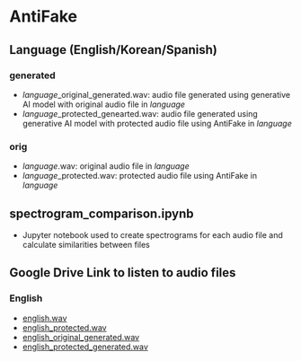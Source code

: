 # AntiFake
## Language (English/Korean/Spanish)
### generated
- *language*_original_generated.wav: audio file generated using generative AI model with original audio file in *language*
- *language*_protected_genearted.wav: audio file generated using generative AI model with protected audio file using AntiFake in *language*

### orig
- *language*.wav: original audio file in *language*
- *language*_protected.wav: protected audio file using AntiFake in *language*
  
## spectrogram_comparison.ipynb
- Jupyter notebook used to create spectrograms for each audio file and calculate similarities between files

## Google Drive Link to listen to audio files 
### English
- [english.wav](https://drive.google.com/file/d/1fl4ul5lA8S7MZqBRtop_C43EnKeGIeow/view?usp=drive_link)
- [english_protected.wav](https://drive.google.com/file/d/1yd1eJxaAgGyicH_tieuTEr8PUwd7tEzf/view?usp=drive_link)
- [english_original_generated.wav](https://drive.google.com/file/d/1FEGP3ZNRqrMPXv_I-9pO_gnS2ksbuF1d/view?usp=drive_link)
- [english_protected_generated.wav](https://drive.google.com/file/d/1EeZueCIfmXYsEnknc4Uhvfq9V6FNyhYW/view?usp=drive_link)
